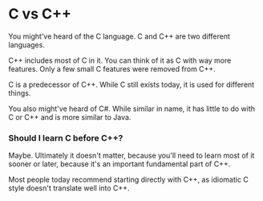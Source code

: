 # C vs C++

You might've heard of the C language. C and C++ are two different languages.

C++ includes most of C in it. You can think of it as C with way more features. Only a few small C features were removed from C++.

C is a predecessor of C++. While C still exists today, it is used for different things.

You also might've heard of C#. While similar in name, it has little to do with C or C++ and is more similar to Java.

### Should I learn C before C++?

Maybe. Ultimately it doesn't matter, because you'll need to learn most of it sooner or later, because it's an important fundamental part of C++.

Most people today recommend starting directly with C++, as idiomatic C style doesn't translate well into C++.
